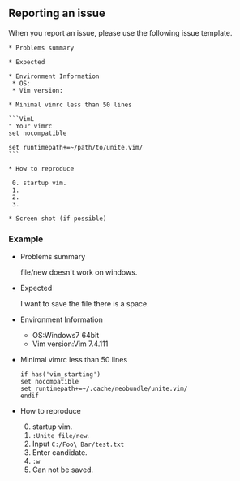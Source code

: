 ## Reporting an issue

When you report an issue, please use the following issue template.

    * Problems summary

    * Expected

    * Environment Information
     * OS:
     * Vim version:

    * Minimal vimrc less than 50 lines

    ```VimL
    " Your vimrc
    set nocompatible

    set runtimepath+=~/path/to/unite.vim/
    ```

    * How to reproduce

     0. startup vim.
     1.
     2.
     3.

    * Screen shot (if possible)

### Example

* Problems summary

  file/new doesn't work on windows.

* Expected

  I want to save the file there is a space.

* Environment Information
  * OS:Windows7 64bit
  * Vim version:Vim 7.4.111

* Minimal vimrc less than 50 lines

  ```VimL
  if has('vim_starting')
  set nocompatible
  set runtimepath+=~/.cache/neobundle/unite.vim/
  endif
  ```

* How to reproduce

  0. startup vim.
  1. `:Unite file/new`.
  2. Input `C:/Foo\ Bar/test.txt`
  3. Enter candidate.
  4. `:w`
  5. Can not be saved.
